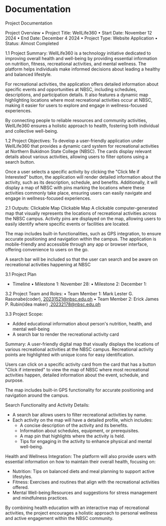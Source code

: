 # Documentation
Project Documentation

Project Overview 
• Project Title: WellLife360 
• Start Date: November 12 2024 
• End Date: December 4 2024 
• Project Type: Website Application 
• Status: Almost Completed

1.1 Project Summary:
WellLife360 is a technology initiative dedicated to improving overall health and well-being by providing essential information on nutrition, fitness, recreational activities, and mental wellness. The platform helps individuals make informed decisions about leading a healthy and balanced lifestyle.

For recreational activities, the application offers detailed information about specific events and opportunities at NBSC, including schedules, descriptions, and participation details. It also features a dynamic map highlighting locations where most recreational activities occur at NBSC, making it easier for users to explore and engage in wellness-focused experiences.

By connecting people to reliable resources and community activities, WellLife360 ensures a holistic approach to health, fostering both individual and collective well-being.


1.2 Project Objectives:
To develop a user-friendly application under WellLife360 that provides a dynamic card system for recreational activities at Northern Bukidnon State College (NBSC). The cards display relevant details about various activities, allowing users to filter options using a search button.  

Once a user selects a specific activity by clicking the "Click Me if Interested" button, the application will render detailed information about the activity, such as its description, schedule, and benefits. Additionally, it will display a map of NBSC with pins marking the locations where these activities commonly take place, ensuring users can easily navigate and engage in wellness-focused experiences.

2.1 Outputs:
Clickable Map
Clickable Map
A clickable computer-generated map that visually represents the locations of recreational activities across the NBSC campus. Activity pins are displayed on the map, allowing users to easily identify where specific events or facilities are located.

The map includes built-in functionalities, such as GPS integration, to ensure accurate positioning and navigation within the campus. The application is mobile-friendly and accessible through any app or browser interface, offering convenience to users on the go.

A search bar will be included so that the user can search and be aware on recreational activities happening at NBSC 

3.1 Project Plan
- Timeline 
• Milestone 1: November 28:                   • Milestone 2: December 1:

3.2 Project Team and Roles:
• Team Member 1: Mark Lester G. Rasonabe(coder), 20231521@nbsc.edu.ph
• Team Member 2: Erick James P. Rubin(idea maker) ,20232178@nbsc.edu.ph

3.3 Project Scope:
- Added educational information about person's nutrition, health, and mental well-being
- A search bar to render the recreational activity card

Summary:
A user-friendly digital map that visually displays the locations of various recreational activities at the NBSC campus. Recreational activity points are highlighted with unique icons for easy identification.  

Users can click on a specific activity card from the card that has a button "Click if interested" to view the map of NBSC where most recreational activities happen, detailed information about the event, schedule, and purpose. 

The map includes built-in GPS functionality for accurate positioning and navigation around the campus. 

Search Functionality and Activity Details:
- A search bar allows users to filter recreational activities by name.
- Each activity on the map will have a detailed profile, which includes:  
  - A concise description of the activity and its benefits.  
  - Information about schedules, equipment, or prerequisites.  
  - A map pin that highlights where the activity is held.  
  - Tips for engaging in the activity to enhance physical and mental well-being.  

Health and Wellness Integration: 
The platform will also provide users with essential information on how to maintain their overall health, focusing on:  
- Nutrition: Tips on balanced diets and meal planning to support active lifestyles.  
- Fitness: Exercises and routines that align with the recreational activities offered.  
- Mental Well-being:Resources and suggestions for stress management and mindfulness practices.  

By combining health education with an interactive map of recreational activities, the project encourages a holistic approach to personal wellness and active engagement within the NBSC community.  
